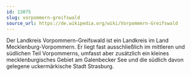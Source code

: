 ```yaml
---
id: 13075
slug: vorpommern-greifswald
source_url: https://de.wikipedia.org/wiki/Vorpommern-Greifswald
---
```


Der Landkreis Vorpommern-Greifswald ist ein Landkreis im Land Mecklenburg-Vorpommern. Er liegt fast ausschließlich im mittleren und südlichen Teil Vorpommerns, umfasst aber zusätzlich ein kleines mecklenburgisches Gebiet am Galenbecker See und die südlich davon gelegene uckermärkische Stadt Strasburg.
